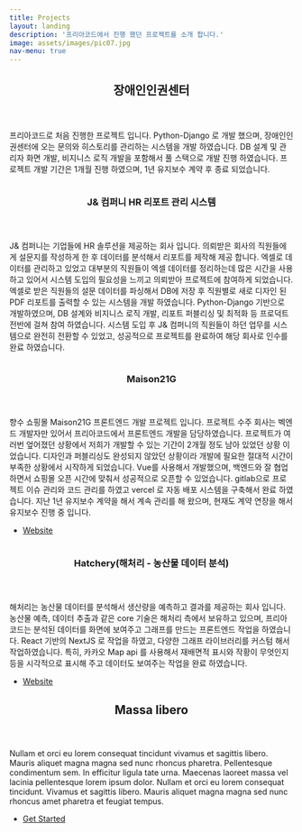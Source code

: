 ```yaml
---
title: Projects
layout: landing
description: '프리아코드에서 진행 했던 프로젝트를 소개 합니다.'
image: assets/images/pic07.jpg
nav-menu: true
---
```


<!-- Main -->
<div id="main">

<!-- One -->
<section id="one">
	<div class="inner">
		<header class="major">
			<h2>장애인인권센터</h2>
		</header>
		<p>프리아코드로 처음 진행한 프로젝트 입니다. Python-Django 로 개발 했으며, 장애인인권센터에 오는 문의와 히스토리를 관리하는 시스템을 개발 하였습니다. DB 설계 및 관리자 화면 개발, 비지니스 로직 개발을 포함해서 풀 스택으로 개발 진행 하였습니다. 프로젝트 개발 기간은 1개월 진행 하였으며, 1년 유지보수 계약 후 종료 되었습니다.</p>
	</div>
</section>

<!-- Two -->
<section id="two" class="spotlights">
	<section>
		<a href="generic.html" class="image">
			<img src="{% link assets/images/pic08.jpg %}" alt="" data-position="center center" />
		</a>
		<div class="content">
			<div class="inner">
				<header class="major">
					<h3>J& 컴퍼니 HR 리포트 관리 시스템</h3>
				</header>
				<p>J& 컴퍼니는 기업들에 HR 솔루션을 제공하는 회사 입니다. 의뢰받은 회사의 직원들에게 설문지를 작성하게 한 후 데이터를 분석해서 리포트를 제작해 제공 합니다. 엑셀로 데이터를 관리하고 있었고 대부분의 직원들이 엑셀 데이터를 정리하는데 많은 시간을 사용하고 있어서 시스템 도입의 필요성을 느끼고 의뢰받아 프로젝트에 참여하게 되었습니다. 엑셀로 받은 직원들의 설문 데이터를 파싱해서 DB에 저장 후 직원별로 새로 디자인 된 PDF 리포트를 출력할 수 있는 시스템을 개발 하였습니다. Python-Django 기반으로 개발하였으며, DB 설계와 비지니스 로직 개발, 리포트 퍼블리싱 및 최적화 등 프로덕트 전반에 걸쳐 참여 하였습니다. 시스템 도입 후 J& 컴퍼니의 직원들이 하던 업무를 시스템으로 완전히 전환할 수 있었고, 성공적으로 프로젝트를 완료하여 해당 회사로 인수를 완료 하였습니다.</p>
			</div>
		</div>
	</section>
	<section>
		<a href="generic.html" class="image">
			<img src="{% link assets/images/pic09.jpg %}" alt="" data-position="top center" />
		</a>
		<div class="content">
			<div class="inner">
				<header class="major">
					<h3>Maison21G</h3>
				</header>
				<p>향수 쇼핑몰 Maison21G 프론트엔드 개발 프로젝트 입니다. 프로젝트 수주 회사는 벡엔드 개발자만 있어서 프리아코드에서 프론트엔드 개발을 담당하였습니다. 프로젝트가 여러번 엎어졌던 상황에서 저희가 개발할 수 있는 기간이 2개월 정도 남아 있었던 상황 이었습니다. 디자인과 퍼블리싱도 완성되지 않았던 상황이라 개발에 필요한 절대적 시간이 부족한 상황에서 시작하게 되었습니다. Vue를 사용해서 개발했으며, 백엔드와 잘 협업 하면서 쇼핑몰 오픈 시간에 맞춰서 성공적으로 오픈할 수 있었습니다. gitlab으로 프로젝트 이슈 관리와 코드 관리를 하였고 vercel 로 자동 배포 시스템을 구축해서 완료 하였습니다. 지난 1년 유지보수 계약을 해서 계속 관리를 해 왔으며, 현재도 계약 연장을 해서 유지보수 진행 중 입니다.</p>
				<ul class="actions">
					<li><a href="https://www.maison21g.co.kr/" class="button">Website</a></li>
				</ul>
			</div>
		</div>
	</section>
	<section>
		<a href="generic.html" class="image">
			<img src="{% link assets/images/pic10.jpg %}" alt="" data-position="25% 25%" />
		</a>
		<div class="content">
			<div class="inner">
				<header class="major">
					<h3>Hatchery(해처리 - 농산물 데이터 분석)</h3>
				</header>
				<p>해처리는 농산물 데이터를 분석해서 생산량을 예측하고 결과를 제공하는 회사 입니다. 농산물 예측, 데이터 추출과 같은 core 기술은 해처리 측에서 보유하고 있으며, 프리아코드는 분석된 데이터를 화면에 보여주고 그래프를 만드는 프론트엔드 작업을 하였습니다. React 기반의 NextJS 로 작업을 하였고, 다양한 그래프 라이브러리를 커스텀 해서 작업하였습니다. 특히, 카카오 Map api 를 사용해서 재배면적 표시와 작황이 무엇인지 등을 시각적으로 표시해 주고 데이터도 보여주는 작업을 완료 하였습니다.</p>
				<ul class="actions">
					<li><a href="https://observer.hatchery.kr/" class="button">Website</a></li>
				</ul>
			</div>
		</div>
	</section>
</section>

<!-- Three -->
<section id="three">
	<div class="inner">
		<header class="major">
			<h2>Massa libero</h2>
		</header>
		<p>Nullam et orci eu lorem consequat tincidunt vivamus et sagittis libero. Mauris aliquet magna magna sed nunc rhoncus pharetra. Pellentesque condimentum sem. In efficitur ligula tate urna. Maecenas laoreet massa vel lacinia pellentesque lorem ipsum dolor. Nullam et orci eu lorem consequat tincidunt. Vivamus et sagittis libero. Mauris aliquet magna magna sed nunc rhoncus amet pharetra et feugiat tempus.</p>
		<ul class="actions">
			<li><a href="generic.html" class="button next">Get Started</a></li>
		</ul>
	</div>
</section>

</div>
